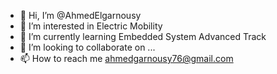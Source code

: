- 👋 Hi, I’m @AhmedElgarnousy
- 👀 I’m interested in Electric Mobility
- 🌱 I’m currently learning Embedded System Advanced Track
- 💞️ I’m looking to collaborate on ...
- 📫 How to reach me ahmedgarnousy76@gmail.com

<!---
AhmedElgarnousy/AhmedElgarnousy is a ✨ special ✨ repository because its `README.md` (this file) appears on your GitHub profile.
You can click the Preview link to take a look at your changes.
--->
